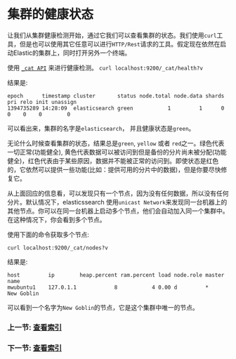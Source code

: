 # 集群的健康状态

让我们从集群健康检测开始，通过它我们可以查看集群的状态。我们使用`curl`工具，但是也可以使用其它任意可以进行`HTTP/Rest`请求的工具。假定现在依然在启动Elastic的集群上，同时打开另外一个终端。

使用 [`_cat API`](../cat-apis) 来进行健康检测。
`curl localhost:9200/_cat/health?v`

结果是:
```
epoch      timestamp cluster       status node.total node.data shards pri relo init unassign
1394735289 14:28:09  elasticsearch green           1         1      0   0    0    0        0
```

可以看出来，集群的名字是`elasticsearch`， 并且健康状态是`green`。

无论什么时候查看集群的状态，结果总是`green`, `yellow` 或者 `red`之一。绿色代表一切正常(功能健全), 黄色代表数据可以被访问到但是备份的分片尚未被分配(功能健全)，红色代表由于某些原因，数据并不能被正常的访问到。即使状态是红色的，它依然可以提供一些功能(比如：提供可用的分片中的数据)，但是你要尽快修复它。

从上面回应的信息看，可以发现只有一个节点，因为没有任何数据，所以没有任何分片。默认情况下，elasticssearch 使用`unicast Network`来发现同一台机器上的其他节点。你可以在同一台机器上启动多个节点，他们会自动加入同一个集群中。在这种情况下，你会看到多个节点。

使用下面的命令获取多个节点:

`curl localhost:9200/_cat/nodes?v`

结果是:
```
host         ip        heap.percent ram.percent load node.role master name
mwubuntu1    127.0.1.1            8           4 0.00 d         *      New Goblin
```

可以看到一个名字为`New Goblin`的节点，它是这个集群中唯一的节点。

### 上一节: [查看索引](list-all-indices.md)
### 下一节: [查看索引](list-all-indices.md)